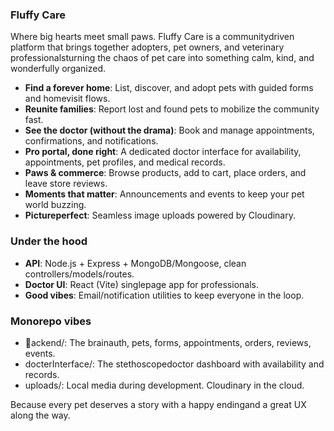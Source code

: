### Fluffy Care 

Where big hearts meet small paws. Fluffy Care is a communitydriven platform that brings together adopters, pet owners, and veterinary professionalsturning the chaos of pet care into something calm, kind, and wonderfully organized.

- **Find a forever home**: List, discover, and adopt pets with guided forms and homevisit flows.
- **Reunite families**: Report lost and found pets to mobilize the community fast.
- **See the doctor (without the drama)**: Book and manage appointments, confirmations, and notifications.
- **Pro portal, done right**: A dedicated doctor interface for availability, appointments, pet profiles, and medical records.
- **Paws & commerce**: Browse products, add to cart, place orders, and leave store reviews.
- **Moments that matter**: Announcements and events to keep your pet world buzzing.
- **Pictureperfect**: Seamless image uploads powered by Cloudinary.

### Under the hood
- **API**: Node.js + Express + MongoDB/Mongoose, clean controllers/models/routes.
- **Doctor UI**: React (Vite) singlepage app for professionals.
- **Good vibes**: Email/notification utilities to keep everyone in the loop.

### Monorepo vibes
- ackend/: The brainauth, pets, forms, appointments, orders, reviews, events.
- docterInterface/: The stethoscopedoctor dashboard with availability and records.
- uploads/: Local media during development. Cloudinary in the cloud.

Because every pet deserves a story with a happy endingand a great UX along the way.
